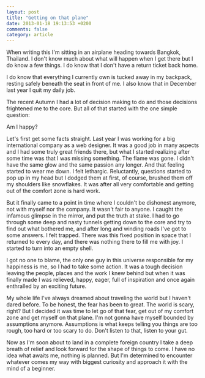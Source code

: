 ```yaml
---
layout: post
title: "Getting on that plane"
date: 2013-01-18 19:13:53 +0200
comments: false
category: article
---
```


When writing this I'm sitting in an airplane heading towards Bangkok, Thailand. I don't know much about what will happen when I get there but I do know a few things. I do know that I don't have a return ticket back home. 

I do know that everything I currently own is tucked away in my backpack, resting safely beneath the seat in front of me. I also know that in December last year I quit my daily job.

The recent Autumn I had a lot of decision making to do and those decisions frightened me to the core. But all of that started with the one simple question:

Am I happy?

Let's first get some facts straight. Last year I was working for a big international company as a web designer. It was a good job in many aspects and I had some truly great friends there, but what I started realizing after some time was that I was missing something. The flame was gone. I didn't have the same glow and the same passion any longer. And that feeling started to wear me down. I felt lethargic. Reluctantly, questions started to pop up in my head but I dodged them at first, of course, brushed them off my shoulders like snowflakes. It was after all very comfortable and getting out of the comfort zone is hard work. 

But it finally came to a point in time where I couldn't be dishonest anymore, not with myself nor the company. It wasn't fair to anyone. I caught the infamous glimpse in the mirror, and put the truth at stake. I had to go through some deep and nasty tunnels getting down to the core and try to find out what bothered me, and after long and winding roads I've got to some answers. I felt trapped. There was this fixed position in space that I returned to every day, and there was nothing there to fill me with joy. I started to turn into an empty shell. 

I got no one to blame, the only one guy in this universe responsible for my happiness is me, so I had to take some action. It was a tough decision leaving the people, places and the work I knew behind but when it was finally made I was relieved, happy, eager, full of inspiration and once again enthralled by an exciting future.

My whole life I've always dreamed about traveling the world but I haven't dared before. To be honest, the fear has been to great. The world is scary, right? But I decided it was time to let go of that fear, get out of my comfort zone and get myself on that plane. I'm not gonna have myself bounded by assumptions anymore. Assumptions is what keeps telling you things are too rough, too hard or too scary to do. Don't listen to that, listen to your gut. 

Now as I'm soon about to land in a complete foreign country I take a deep breath of relief and look forward for the shape of things to come. I have no idea what awaits me, nothing is planned. But I'm determined to encounter whatever comes my way with biggest curiosity and approach it with the mind of a beginner.
